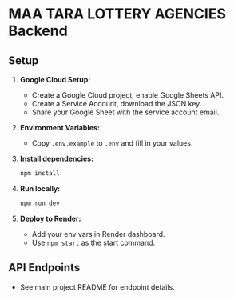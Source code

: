 # MAA TARA LOTTERY AGENCIES Backend

## Setup

1. **Google Cloud Setup:**
   - Create a Google Cloud project, enable Google Sheets API.
   - Create a Service Account, download the JSON key.
   - Share your Google Sheet with the service account email.

2. **Environment Variables:**
   - Copy `.env.example` to `.env` and fill in your values.

3. **Install dependencies:**
   ```sh
   npm install
   ```

4. **Run locally:**
   ```sh
   npm run dev
   ```

5. **Deploy to Render:**
   - Add your env vars in Render dashboard.
   - Use `npm start` as the start command.

## API Endpoints
- See main project README for endpoint details.
